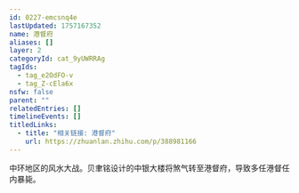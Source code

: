 ```yaml
---
id: 0227-emcsnq4e
lastUpdated: 1757167352
name: 港督府
aliases: []
layer: 2
categoryId: cat_9yUWRRAg
tagIds:
  - tag_e2OdFO-v
  - tag_Z-cEla6x
nsfw: false
parent: ""
relatedEntries: []
timelineEvents: []
titledLinks:
  - title: "相关链接: 港督府"
    url: https://zhuanlan.zhihu.com/p/388981166
---
```


中环地区的风水大战。贝聿铭设计的中银大楼将煞气转至港督府，导致多任港督任内暴毙。